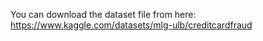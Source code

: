 You can download the dataset file from here: https://www.kaggle.com/datasets/mlg-ulb/creditcardfraud
